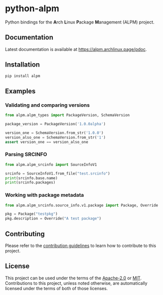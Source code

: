 # python-alpm

Python bindings for the **A**rch **L**inux **P**ackage **M**anagement (ALPM) project.

## Documentation

Latest documentation is available at <https://alpm.archlinux.page/pdoc>.

## Installation

```sh
pip install alpm
```

## Examples

### Validating and comparing versions

```python
from alpm.alpm_types import PackageVersion, SchemaVersion

package_version = PackageVersion('1.0.0alpha')

version_one = SchemaVersion.from_str('1.0.0')
version_also_one = SchemaVersion.from_str('1')
assert version_one == version_also_one
```

### Parsing SRCINFO

```python
from alpm.alpm_srcinfo import SourceInfoV1

srcinfo = SourceInfoV1.from_file("test.srcinfo")
print(srcinfo.base.name)
print(srcinfo.packages)
```

### Working with package metadata

```python
from alpm.alpm_srcinfo.source_info.v1.package import Package, Override

pkg = Package("testpkg")
pkg.description = Override("A test package")
```

## Contributing

Please refer to the [contribution guidelines] to learn how to contribute to this project.

## License

This project can be used under the terms of the [Apache-2.0] or [MIT].
Contributions to this project, unless noted otherwise, are automatically licensed under the terms of both of those licenses.

[contribution guidelines]: ../CONTRIBUTING.md
[Apache-2.0]: ../LICENSES/Apache-2.0.txt
[MIT]: ../LICENSES/MIT.txt
